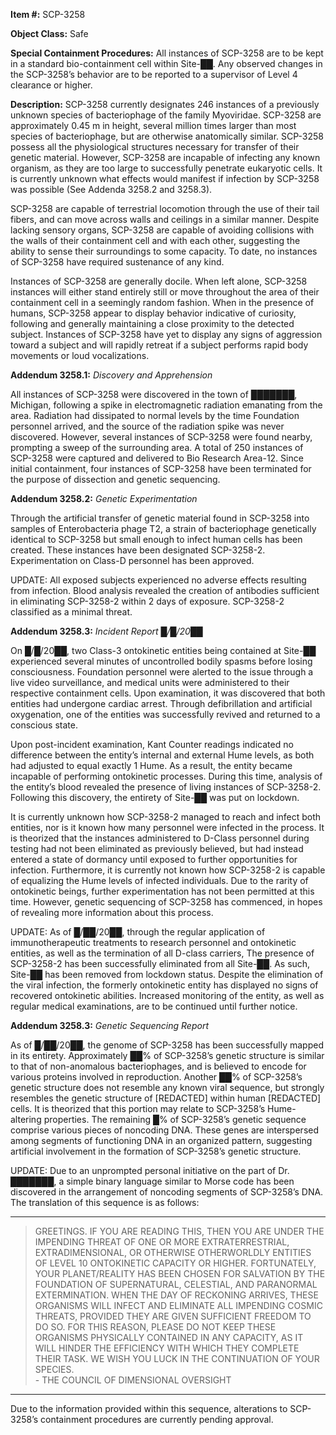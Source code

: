 **Item #:** SCP-3258

**Object Class:** Safe

**Special Containment Procedures:** All instances of SCP-3258 are to be kept in a standard bio-containment cell within Site-██. Any observed changes in the SCP-3258’s behavior are to be reported to a supervisor of Level 4 clearance or higher.

**Description:** SCP-3258 currently designates 246 instances of a previously unknown species of bacteriophage of the family Myoviridae. SCP-3258 are approximately 0.45 m in height, several million times larger than most species of bacteriophage, but are otherwise anatomically similar. SCP-3258 possess all the physiological structures necessary for transfer of their genetic material. However, SCP-3258 are incapable of infecting any known organism, as they are too large to successfully penetrate eukaryotic cells. It is currently unknown what effects would manifest if infection by SCP-3258 was possible (See Addenda 3258.2 and 3258.3).

SCP-3258 are capable of terrestrial locomotion through the use of their tail fibers, and can move across walls and ceilings in a similar manner. Despite lacking sensory organs, SCP-3258 are capable of avoiding collisions with the walls of their containment cell and with each other, suggesting the ability to sense their surroundings to some capacity. To date, no instances of SCP-3258 have required sustenance of any kind.

Instances of SCP-3258 are generally docile. When left alone, SCP-3258 instances will either stand entirely still or move throughout the area of their containment cell in a seemingly random fashion. When in the presence of humans, SCP-3258 appear to display behavior indicative of curiosity, following and generally maintaining a close proximity to the detected subject. Instances of SCP-3258 have yet to display any signs of aggression toward a subject and will rapidly retreat if a subject performs rapid body movements or loud vocalizations.

**Addendum 3258.1:** _Discovery and Apprehension_

All instances of SCP-3258 were discovered in the town of ███████, Michigan, following a spike in electromagnetic radiation emanating from the area. Radiation had dissipated to normal levels by the time Foundation personnel arrived, and the source of the radiation spike was never discovered. However, several instances of SCP-3258 were found nearby, prompting a sweep of the surrounding area. A total of 250 instances of SCP-3258 were captured and delivered to Bio Research Area-12. Since initial containment, four instances of SCP-3258 have been terminated for the purpose of dissection and genetic sequencing.

**Addendum 3258.2:** _Genetic Experimentation_

Through the artificial transfer of genetic material found in SCP-3258 into samples of Enterobacteria phage T2, a strain of bacteriophage genetically identical to SCP-3258 but small enough to infect human cells has been created. These instances have been designated SCP-3258-2. Experimentation on Class-D personnel has been approved.

UPDATE: All exposed subjects experienced no adverse effects resulting from infection. Blood analysis revealed the creation of antibodies sufficient in eliminating SCP-3258-2 within 2 days of exposure. SCP-3258-2 classified as a minimal threat.

**Addendum 3258.3:** _Incident Report █/█/20██_

On █/█/20██, two Class-3 ontokinetic entities being contained at Site-██ experienced several minutes of uncontrolled bodily spasms before losing consciousness. Foundation personnel were alerted to the issue through a live video surveillance, and medical units were administered to their respective containment cells. Upon examination, it was discovered that both entities had undergone cardiac arrest. Through defibrillation and artificial oxygenation, one of the entities was successfully revived and returned to a conscious state.

Upon post-incident examination, Kant Counter readings indicated no difference between the entity’s internal and external Hume levels, as both had adjusted to equal exactly 1 Hume. As a result, the entity became incapable of performing ontokinetic processes. During this time, analysis of the entity’s blood revealed the presence of living instances of SCP-3258-2. Following this discovery, the entirety of Site-██ was put on lockdown.

It is currently unknown how SCP-3258-2 managed to reach and infect both entities, nor is it known how many personnel were infected in the process. It is theorized that the instances administered to D-Class personnel during testing had not been eliminated as previously believed, but had instead entered a state of dormancy until exposed to further opportunities for infection. Furthermore, it is currently not known how SCP-3258-2 is capable of equalizing the Hume levels of infected individuals. Due to the rarity of ontokinetic beings, further experimentation has not been permitted at this time. However, genetic sequencing of SCP-3258 has commenced, in hopes of revealing more information about this process.

UPDATE: As of █/██/20██, through the regular application of immunotherapeutic treatments to research personnel and ontokinetic entities, as well as the termination of all D-class carriers, The presence of SCP-3258-2 has been successfully eliminated from all Site-██. As such, Site-██ has been removed from lockdown status. Despite the elimination of the viral infection, the formerly ontokinetic entity has displayed no signs of recovered ontokinetic abilities. Increased monitoring of the entity, as well as regular medical examinations, are to be continued until further notice.

**Addendum 3258.3:** _Genetic Sequencing Report_

As of █/██/20██, the genome of SCP-3258 has been successfully mapped in its entirety. Approximately ██% of SCP-3258’s genetic structure is similar to that of non-anomalous bacteriophages, and is believed to encode for various proteins involved in reproduction. Another ██% of SCP-3258’s genetic structure does not resemble any known viral sequence, but strongly resembles the genetic structure of \[REDACTED\] within human \[REDACTED\] cells. It is theorized that this portion may relate to SCP-3258’s Hume-altering properties. The remaining █% of SCP-3258’s genetic sequence comprise various pieces of noncoding DNA. These genes are interspersed among segments of functioning DNA in an organized pattern, suggesting artificial involvement in the formation of SCP-3258’s genetic structure.

UPDATE: Due to an unprompted personal initiative on the part of Dr. ███████, a simple binary language similar to Morse code has been discovered in the arrangement of noncoding segments of SCP-3258’s DNA. The translation of this sequence is as follows:

* * *

> GREETINGS. IF YOU ARE READING THIS, THEN YOU ARE UNDER THE IMPENDING THREAT OF ONE OR MORE EXTRATERRESTRIAL, EXTRADIMENSIONAL, OR OTHERWISE OTHERWORLDLY ENTITIES OF LEVEL 10 ONTOKINETIC CAPACITY OR HIGHER. FORTUNATELY, YOUR PLANET/REALITY HAS BEEN CHOSEN FOR SALVATION BY THE FOUNDATION OF SUPERNATURAL, CELESTIAL, AND PARANORMAL EXTERMINATION. WHEN THE DAY OF RECKONING ARRIVES, THESE ORGANISMS WILL INFECT AND ELIMINATE ALL IMPENDING COSMIC THREATS, PROVIDED THEY ARE GIVEN SUFFICIENT FREEDOM TO DO SO. FOR THIS REASON, PLEASE DO NOT KEEP THESE ORGANISMS PHYSICALLY CONTAINED IN ANY CAPACITY, AS IT WILL HINDER THE EFFICIENCY WITH WHICH THEY COMPLETE THEIR TASK. WE WISH YOU LUCK IN THE CONTINUATION OF YOUR SPECIES.  
> \- THE COUNCIL OF DIMENSIONAL OVERSIGHT

* * *

Due to the information provided within this sequence, alterations to SCP-3258’s containment procedures are currently pending approval.